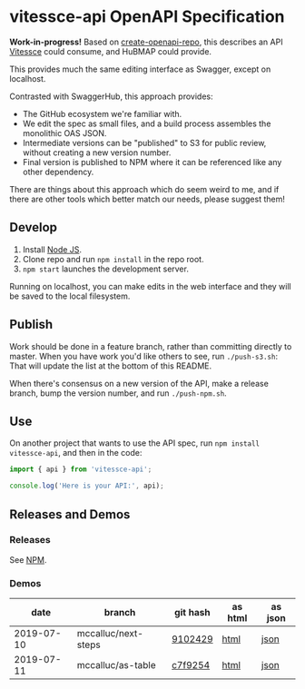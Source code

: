 # vitessce-api OpenAPI Specification

**Work-in-progress!** Based on [create-openapi-repo](https://github.com/Redocly/create-openapi-repo),
this describes an API [Vitessce](https://github.com/hms-dbmi/vitessce) could consume,
and HuBMAP could provide.

This provides much the same editing interface as Swagger, except on localhost.

Contrasted with SwaggerHub, this approach provides:
- The GitHub ecosystem we're familiar with.
- We edit the spec as small files, and a build process assembles the monolithic OAS JSON.
- Intermediate versions can be "published" to S3 for public review, without creating a new version number.
- Final version is published to NPM where it can be referenced like any other dependency.

There are things about this approach which do seem weird to me,
and if there are other tools which better match our needs, please suggest them!

## Develop

1. Install [Node JS](https://nodejs.org/).
2. Clone repo and run `npm install` in the repo root.
3. `npm start` launches the development server.

Running on localhost, you can make edits in the web interface and they will be saved to the local filesystem.

## Publish

Work should be done in a feature branch, rather than committing directly to master.
When you have work you'd like others to see, run `./push-s3.sh`:
That will update the list at the bottom of this README.

When there's consensus on a new version of the API, make a release branch, bump the version number,
and run `./push-npm.sh`.

## Use

On another project that wants to use the API spec, run `npm install vitessce-api`,
and then in the code:

```javascript
import { api } from 'vitessce-api';

console.log('Here is your API:', api);
```

## Releases and Demos

### Releases

See [NPM](https://www.npmjs.com/package/vitessce-api).

### Demos

| date | branch | git hash | as html | as json |
| ---- | ------ | -------- | ------- | ------- |
| 2019-07-10 | mccalluc/next-steps | [9102429](https://github.com/hms-dbmi/vitessce-api/tree/9102429) | [html](https://redocly.github.io/redoc/?url=https://s3.amazonaws.com/vitessce-data/vitessce-api/2019-07-10/9102429/openapi.json) | [json](https://s3.amazonaws.com/vitessce-data/vitessce-api/2019-07-10/9102429/openapi.json) |
| 2019-07-11 | mccalluc/as-table | [c7f9254](https://github.com/hms-dbmi/vitessce-api/tree/c7f9254) | [html](https://redocly.github.io/redoc/?url=https://s3.amazonaws.com/vitessce-data/vitessce-api/2019-07-11/c7f9254/openapi.json) | [json](https://s3.amazonaws.com/vitessce-data/vitessce-api/2019-07-11/c7f9254/openapi.json) |

